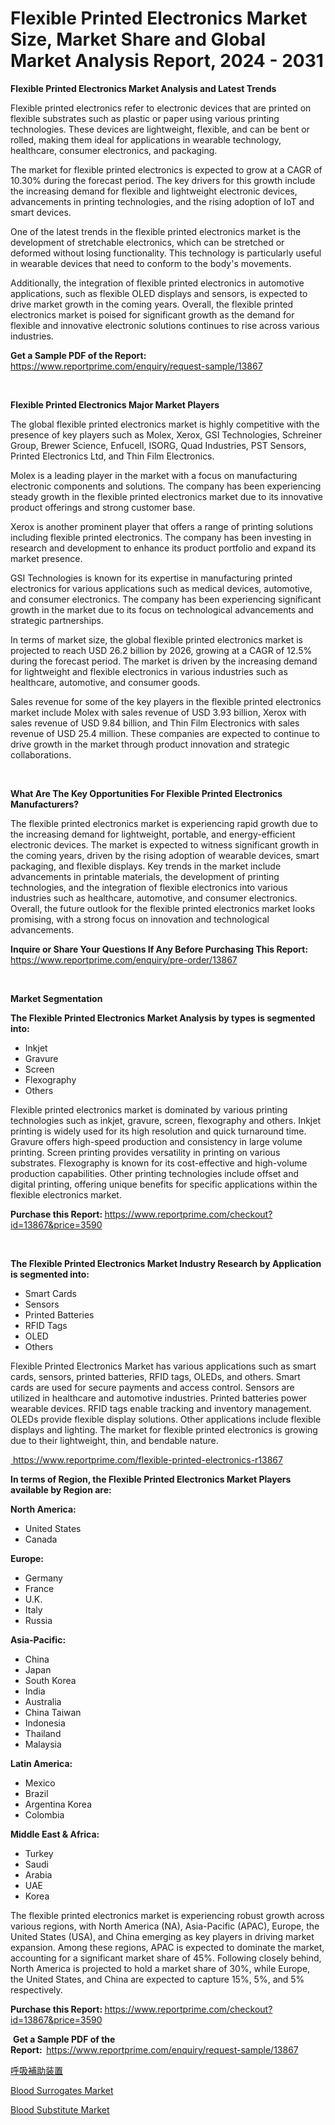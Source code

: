 <p><h1>Flexible Printed Electronics Market Size, Market Share and Global Market Analysis Report, 2024 - 2031</h1></p><p><strong>Flexible Printed Electronics Market Analysis and Latest Trends</strong></p>
<p><p>Flexible printed electronics refer to electronic devices that are printed on flexible substrates such as plastic or paper using various printing technologies. These devices are lightweight, flexible, and can be bent or rolled, making them ideal for applications in wearable technology, healthcare, consumer electronics, and packaging.</p><p>The market for flexible printed electronics is expected to grow at a CAGR of 10.30% during the forecast period. The key drivers for this growth include the increasing demand for flexible and lightweight electronic devices, advancements in printing technologies, and the rising adoption of IoT and smart devices.</p><p>One of the latest trends in the flexible printed electronics market is the development of stretchable electronics, which can be stretched or deformed without losing functionality. This technology is particularly useful in wearable devices that need to conform to the body's movements.</p><p>Additionally, the integration of flexible printed electronics in automotive applications, such as flexible OLED displays and sensors, is expected to drive market growth in the coming years. Overall, the flexible printed electronics market is poised for significant growth as the demand for flexible and innovative electronic solutions continues to rise across various industries.</p></p>
<p><strong>Get a Sample PDF of the Report:&nbsp;</strong> <a href="https://www.reportprime.com/enquiry/request-sample/13867">https://www.reportprime.com/enquiry/request-sample/13867</a></p>
<p>&nbsp;</p>
<p><strong>Flexible Printed Electronics Major Market Players</strong></p>
<p><p>The global flexible printed electronics market is highly competitive with the presence of key players such as Molex, Xerox, GSI Technologies, Schreiner Group, Brewer Science, Enfucell, ISORG, Quad Industries, PST Sensors, Printed Electronics Ltd, and Thin Film Electronics.</p><p>Molex is a leading player in the market with a focus on manufacturing electronic components and solutions. The company has been experiencing steady growth in the flexible printed electronics market due to its innovative product offerings and strong customer base.</p><p>Xerox is another prominent player that offers a range of printing solutions including flexible printed electronics. The company has been investing in research and development to enhance its product portfolio and expand its market presence.</p><p>GSI Technologies is known for its expertise in manufacturing printed electronics for various applications such as medical devices, automotive, and consumer electronics. The company has been experiencing significant growth in the market due to its focus on technological advancements and strategic partnerships.</p><p>In terms of market size, the global flexible printed electronics market is projected to reach USD 26.2 billion by 2026, growing at a CAGR of 12.5% during the forecast period. The market is driven by the increasing demand for lightweight and flexible electronics in various industries such as healthcare, automotive, and consumer goods.</p><p>Sales revenue for some of the key players in the flexible printed electronics market include Molex with sales revenue of USD 3.93 billion, Xerox with sales revenue of USD 9.84 billion, and Thin Film Electronics with sales revenue of USD 25.4 million. These companies are expected to continue to drive growth in the market through product innovation and strategic collaborations.</p></p>
<p>&nbsp;</p>
<p><strong>What Are The Key Opportunities For Flexible Printed Electronics Manufacturers?</strong></p>
<p><p>The flexible printed electronics market is experiencing rapid growth due to the increasing demand for lightweight, portable, and energy-efficient electronic devices. The market is expected to witness significant growth in the coming years, driven by the rising adoption of wearable devices, smart packaging, and flexible displays. Key trends in the market include advancements in printable materials, the development of printing technologies, and the integration of flexible electronics into various industries such as healthcare, automotive, and consumer electronics. Overall, the future outlook for the flexible printed electronics market looks promising, with a strong focus on innovation and technological advancements.</p></p>
<p><strong>Inquire or Share Your Questions If Any Before Purchasing This Report:</strong> <a href="https://www.reportprime.com/enquiry/pre-order/13867">https://www.reportprime.com/enquiry/pre-order/13867</a></p>
<p>&nbsp;</p>
<p><strong>Market Segmentation</strong></p>
<p><strong>The Flexible Printed Electronics Market Analysis by types is segmented into:</strong></p>
<p><ul><li>Inkjet</li><li>Gravure</li><li>Screen</li><li>Flexography</li><li>Others</li></ul></p>
<p><p>Flexible printed electronics market is dominated by various printing technologies such as inkjet, gravure, screen, flexography and others. Inkjet printing is widely used for its high resolution and quick turnaround time. Gravure offers high-speed production and consistency in large volume printing. Screen printing provides versatility in printing on various substrates. Flexography is known for its cost-effective and high-volume production capabilities. Other printing technologies include offset and digital printing, offering unique benefits for specific applications within the flexible electronics market.</p></p>
<p><strong>Purchase this Report:&nbsp;</strong><a href="https://www.reportprime.com/checkout?id=13867&price=3590">https://www.reportprime.com/checkout?id=13867&price=3590</a></p>
<p>&nbsp;</p>
<p><strong>The Flexible Printed Electronics Market Industry Research by Application is segmented into:</strong></p>
<p><ul><li>Smart Cards</li><li>Sensors</li><li>Printed Batteries</li><li>RFID Tags</li><li>OLED</li><li>Others</li></ul></p>
<p><p>Flexible Printed Electronics Market has various applications such as smart cards, sensors, printed batteries, RFID tags, OLEDs, and others. Smart cards are used for secure payments and access control. Sensors are utilized in healthcare and automotive industries. Printed batteries power wearable devices. RFID tags enable tracking and inventory management. OLEDs provide flexible display solutions. Other applications include flexible displays and lighting. The market for flexible printed electronics is growing due to their lightweight, thin, and bendable nature.</p></p>
<p><a href="https://www.reportprime.com/flexible-printed-electronics-r13867">&nbsp;https://www.reportprime.com/flexible-printed-electronics-r13867</a></p>
<p><strong>In terms of Region, the Flexible Printed Electronics Market Players available by Region are:</strong></p>
<p>
    <p> <strong> North America: </strong>
        <ul>
            <li>United States</li>
            <li>Canada</li>
        </ul>
        </p> 
    <p> <strong> Europe: </strong>
        <ul>
            <li>Germany</li>
            <li>France</li>
            <li>U.K.</li>
            <li>Italy</li>
            <li>Russia</li>
        </ul>
        </p> 
    <p> <strong> Asia-Pacific: </strong>
        <ul>
            <li>China</li>
            <li>Japan</li>
            <li>South Korea</li>
            <li>India</li>
            <li>Australia</li>
            <li>China Taiwan</li>
            <li>Indonesia</li>
            <li>Thailand</li>
            <li>Malaysia</li>
        </ul>
        </p> 
    <p> <strong> Latin America: </strong>
        <ul>
            <li>Mexico</li>
            <li>Brazil</li>
            <li>Argentina Korea</li>
            <li>Colombia</li>
        </ul>
        </p> 
    <p> <strong> Middle East & Africa: </strong>
        <ul>
            <li>Turkey</li>
            <li>Saudi</li>
            <li>Arabia</li>
            <li>UAE</li>
            <li>Korea</li>
        </ul>
    </p>
    </p>
<p><p>The flexible printed electronics market is experiencing robust growth across various regions, with North America (NA), Asia-Pacific (APAC), Europe, the United States (USA), and China emerging as key players in driving market expansion. Among these regions, APAC is expected to dominate the market, accounting for a significant market share of 45%. Following closely behind, North America is projected to hold a market share of 30%, while Europe, the United States, and China are expected to capture 15%, 5%, and 5% respectively.</p></p>
<p><strong>Purchase this Report: </strong><a href="https://www.reportprime.com/checkout?id=13867&price=3590">https://www.reportprime.com/checkout?id=13867&price=3590</a></p>
<p>&nbsp;<strong>Get a Sample PDF of the Report:&nbsp;&nbsp;</strong><a href="https://www.reportprime.com/enquiry/request-sample/13867">https://www.reportprime.com/enquiry/request-sample/13867</a></p>
<p><strong></strong></p>
<p><p><a href="https://github.com/oqxogxyvqe90775/Market-Research-Report-List-2/blob/main/245716686965.md">呼吸補助装置</a></p><p><a href="https://github.com/JennyferFeil2023/Market-Research-Report-List-1/blob/main/blood-surrogates-market.md">Blood Surrogates Market</a></p><p><a href="https://github.com/gracielawharr/Market-Research-Report-List-1/blob/main/blood-substitute-market.md">Blood Substitute Market</a></p></p>